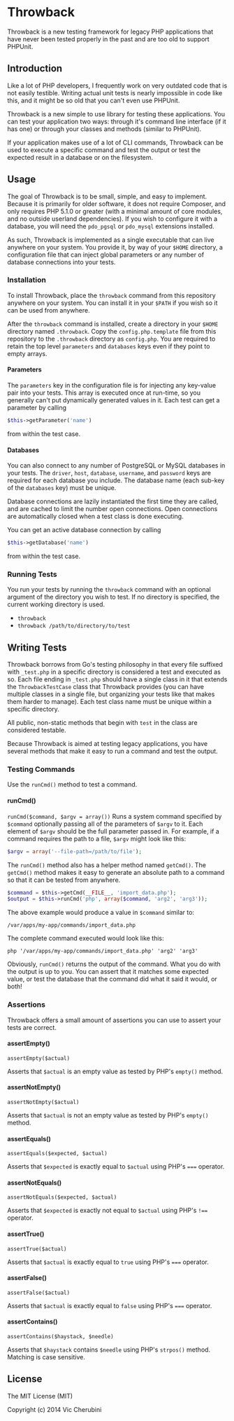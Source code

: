 # Throwback
Throwback is a new testing framework for legacy PHP applications that have never been tested properly in the past and are too old to support PHPUnit.

## Introduction
Like a lot of PHP developers, I frequently work on very outdated code that is not easily testible. Writing actual unit tests is nearly impossible in code like this, and it might be so old that you can't even use PHPUnit.

Throwback is a new simple to use library for testing these applications. You can test your application two ways: through it's command line interface (if it has one) or through your classes and methods (similar to PHPUnit).

If your application makes use of a lot of CLI commands, Throwback can be used to execute a specific command and test the output or test the expected result in a database or on the filesystem.

## Usage
The goal of Throwback is to be small, simple, and easy to implement. Because it is primarily for older software, it does not require Composer, and only requires PHP 5.1.0 or greater (with a minimal amount of core modules, and no outside userland dependencies). If you wish to configure it with a database, you will need the `pdo_pgsql` or `pdo_mysql` extensions installed.

As such, Throwback is implemented as a single executable that can live anywhere on your system. You provide it, by way of your `$HOME` directory, a configuration file that can inject global parameters or any number of database connections into your tests.

### Installation
To install Throwback, place the `throwback` command from this repository anywhere on your system. You can install it in your `$PATH` if you wish so it can be used from anywhere.

After the `throwback` command is installed, create a directory in your `$HOME` directory named `.throwback`. Copy the `config.php.template` file from this repository to the `.throwback` directory as `config.php`. You are required to retain the top level `parameters` and `databases` keys even if they point to empty arrays.

#### Parameters
The `parameters` key in the configuration file is for injecting any key-value pair into your tests. This array is executed once at run-time, so you generally can't put dynamically generated values in it. Each test can get a parameter by calling

```php
$this->getParameter('name')
```

from within the test case.

#### Databases
You can also connect to any number of PostgreSQL or MySQL databases in your tests. The `driver`, `host`, `database`, `username`, and `password` keys are required for each database you include. The database name (each sub-key of the `databases` key) must be unique.

Database connections are lazily instantiated the first time they are called, and are cached to limit the number open connections. Open connections are automatically closed when a test class is done executing.

You can get an active database connection by calling

```php
$this->getDatabase('name')
```

from within the test case.

### Running Tests
You run your tests by running the `throwback` command with an optional argument of the directory you wish to test. If no directory is specified, the current working directory is used. 

* `throwback`
* `throwback /path/to/directory/to/test`

## Writing Tests
Throwback borrows from Go's testing philosophy in that every file suffixed with `_test.php` in a specific directory is considered a test and executed as so. Each file ending in `_test.php` should have a single class in it that extends the `ThrowbackTestCase` class that Throwback provides (you can have multiple classes in a single file, but organizing your tests like that makes them harder to manage). Each test class name must be unique within a specific directory.

All public, non-static methods that begin with `test` in the class are considered testable.

Because Throwback is aimed at testing legacy applications, you have several methods that make it easy to run a command and test the output.

### Testing Commands
Use the `runCmd()` method to test a command.

#### runCmd()
`runCmd($command, $argv = array())`
Runs a system command specified by `$command` optionally passing all of the parameters of `$argv` to it. Each element of `$argv` should be the full parameter passed in. For example, if a command requires the path to a file, `$argv` might look like this:

```php
$argv = array('--file-path=/path/to/file');
```

The `runCmd()` method also has a helper method named `getCmd()`. The `getCmd()` method makes it easy to generate an absolute path to a command so that it can be tested from anywhere.

```php
$command = $this->getCmd(__FILE__, 'import_data.php');
$output = $this->runCmd('php', array($command, 'arg2', 'arg3'));
```

The above example would produce a value in `$command` similar to:

```shell
/var/apps/my-app/commands/import_data.php
```

The complete command executed would look like this:

```shell
php '/var/apps/my-app/commands/import_data.php' 'arg2' 'arg3'
```

Obviously, `runCmd()` returns the output of the command. What you do with the output is up to you. You can assert that it matches some expected value, or test the database that the command did what it said it would, or both!

### Assertions
Throwback offers a small amount of assertions you can use to assert your tests are correct.

#### assertEmpty()
`assertEmpty($actual)`

Asserts that `$actual` is an empty value as tested by PHP's `empty()` method.

#### assertNotEmpty()
`assertNotEmpty($actual)`

Asserts that `$actual` is not an empty value as tested by PHP's `empty()` method.

#### assertEquals()
`assertEquals($expected, $actual)`

Asserts that `$expected` is exactly equal to `$actual` using PHP's `===` operator.

#### assertNotEquals()
`assertNotEquals($expected, $actual)`

Asserts that `$expected` is exactly not equal to `$actual` using PHP's `!==` operator.

#### assertTrue()
`assertTrue($actual)`

Asserts that `$actual` is exactly equal to `true` using PHP's `===` operator.

#### assertFalse()
`assertFalse($actual)`

Asserts that `$actual` is exactly equal to `false` using PHP's `===` operator.

#### assertContains()
`assertContains($haystack, $needle)`

Asserts that `$haystack` contains `$needle` using PHP's `strpos()` method. Matching is case sensitive.

## License
The MIT License (MIT)

Copyright (c) 2014 Vic Cherubini
